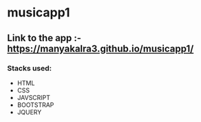 # musicapp1
## Link to the app :- https://manyakalra3.github.io/musicapp1/

### Stacks used:
* HTML
* CSS
* JAVSCRIPT
* BOOTSTRAP
* JQUERY

